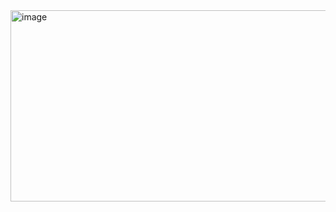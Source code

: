 <img width="790" height="306" alt="image" src="https://github.com/user-attachments/assets/b7af5ee1-3e0a-4be6-8c38-c86e5823ceee" />  


